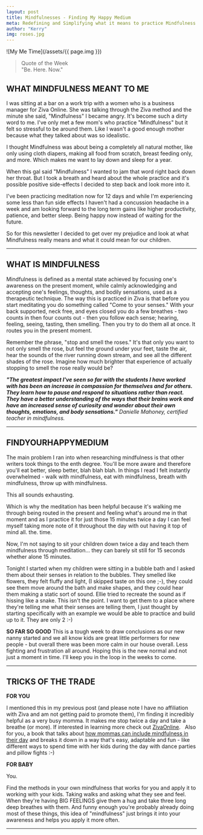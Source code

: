 ```yaml
---
layout: post
title: Mindfulnesses - Finding My Happy Medium
meta: Redefining and Simplifying what it means to practice Mindfulness. Find your happy medium.
author: "Kerry"
img: roses.jpg
---
```


![My Me Time](/assets/{{ page.img }})

> Quote of the Week <br> "Be. Here. Now."

## WHAT MINDFULNESS MEANT TO ME

I was sitting at a bar on a work trip with a women who is a business manager for Ziva Online. She was talking through the Ziva method and the minute she said, "Mindfulness" I became angry. It's become such a dirty word to me. I've only met a few mom's who practice "Mindfulness" but it felt so stressful to be around them. Like I wasn't a good enough mother because what they talked about was so idealistic.

I thought Mindfulness was about being a completely all natural mother, like only using cloth diapers, making all food from scratch, breast feeding only, and more. Which makes me want to lay down and sleep for a year.

When this gal said "Mindfulness" I wanted to jam that word right back down her throat. But I took a breath and heard about the whole practice and it's possible positive side-effects I decided to step back and look more into it.

I've been practicing meditation now for 12 days and while I'm experiencing some less than fun side effects I haven't had a concussion headache in a week and am looking forward to the long term gains like higher productivity, patience, and better sleep. Being happy now instead of waiting for the future.

So for this newsletter I decided to get over my prejudice and look at what Mindfulness really means and what it could mean for our children.

---

## WHAT IS MINDFULNESS

Mindfulness is defined as a mental state achieved by focusing one's awareness on the present moment, while calmly acknowledging and accepting one's feelings, thoughts, and bodily sensations, used as a therapeutic technique. The way this is practiced in Ziva is that before you start meditating you do something called "Come to your senses." With your back supported, neck free, and eyes closed you do a few breathes - two counts in then four counts out - then you follow each sense; hearing, feeling, seeing, tasting, then smelling. Then you try to do them all at once. It routes you in the present moment.

Remember the phrase, "stop and smell the roses." It's that only you want to not only smell the rose, but feel the ground under your feet, taste the air, hear the sounds of the river running down stream, and see all the different shades of the rose. Imagine how much brighter that experience of actually stopping to smell the rose really would be?

_**"The greatest impact I've seen so far with the students I have worked with has been an increase in compassion for themselves and for others. They learn how to pause and respond to situations rather than react. They have a better understanding of the ways that their brains work and have an increased sense of curiosity and wonder about their own thoughts, emotions, and body sensations."** Danielle Mahoney, certified teacher in mindfulness._

---

## FINDYOURHAPPYMEDIUM

The main problem I ran into when researching mindfulness is that other writers took things to the enth degree. You'll be more aware and therefore you'll eat better, sleep better, blah blah blah. In things I read I felt instantly overwhelmed - walk with mindfulness, eat with mindfulness, breath with mindfulness, throw up with mindfulness. 

This all sounds exhausting.

Which is why the meditation has been helpful because it's walking me through being routed in the present and feeling what's around me in that moment and as I practice it for just those 15 minutes twice a day I can feel myself taking more note of it throughout the day with out having it top of mind all. the. time.

Now, I'm not saying to sit your children down twice a day and teach them mindfulness through meditation... they can barely sit still for 15 seconds whether alone 15 minutes.

Tonight I started when my children were sitting in a bubble bath and I asked them about their senses in relation to the bubbles. They smelled like flowers, they felt fluffy and light, (I skipped taste on this one ;-), they could see them move around the bath and make shapes, and they could hear them making a static sort of sound. Ellie tried to recreate the sound as if hissing like a snake. This isn't the point. I want to get them to a place where they're telling me what their senses are telling them, I just thought by starting specifically with an example we would be able to practice and build up to it. They are only 2 :-)

**SO FAR SO GOOD**
This is a tough week to draw conclusions as our new nanny started and we all know kids are great little performers for new people - but overall there was been more calm in our house overall. Less fighting and frustration all around. Hoping this is the new normal and not just a moment in time. I'll keep you in the loop in the weeks to come.

---

## TRICKS OF THE TRADE

**FOR YOU**

I mentioned this in my previous post (and please note I have no affiliation with Ziva and am not getting paid to promote them), I'm finding it incredibly helpful as a very busy momma. It makes me stop twice a day and take a breathe (or more). If interested in learning more check out [ZivaOnline](https://courses.zivameditation.com/).
 
Also for you, a book that talks about [how mommas can include mindfulness in their day](https://amzn.to/2pCIq8G) and breaks it down in a way that's easy, adaptable and fun - like different ways to spend time with her kids during the day with dance parties and pillow fights :-)

**FOR BABY**

You.

Find the methods in your own mindfulness that works for you and apply it to working with your kids. Taking walks and asking what they see and feel. When they're having BIG FEELINGS give them a hug and take three long deep breathes with them. And funny enough you're probably already doing most of these things, this idea of "mindfulness" just brings it into your awareness and helps you apply it more often.

---
